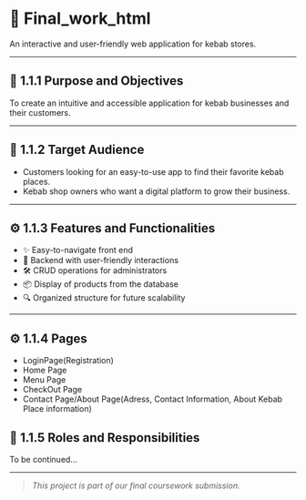 # 🥙 Final_work_html

An interactive and user-friendly web application for kebab stores.

---

## 📌 1.1.1 Purpose and Objectives

To create an intuitive and accessible application for kebab businesses and their customers.

---

## 🎯 1.1.2 Target Audience

- Customers looking for an easy-to-use app to find their favorite kebab places.
- Kebab shop owners who want a digital platform to grow their business.

---

## ⚙️ 1.1.3 Features and Functionalities

- ✨ Easy-to-navigate front end
- 🧩 Backend with user-friendly interactions
- 🛠️ CRUD operations for administrators
- 📦 Display of products from the database
- 🔍 Organized structure for future scalability

---
## ⚙️ 1.1.4 Pages 
- LoginPage(Registration)
- Home Page
- Menu Page
- CheckOut Page
- Contact Page/About Page(Adress, Contact Information, About Kebab Place information)


## 👥 1.1.5 Roles and Responsibilities

To be continued...

---

> _This project is part of our final coursework submission._
